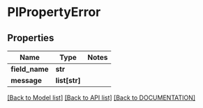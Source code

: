 # PIPropertyError

## Properties
Name | Type | Notes
------------ | ------------- | -------------
**field_name** | **str**
**message** | **list[str]**

[[Back to Model list]](../../DOCUMENTATION.md#documentation-for-models) [[Back to API list]](../../DOCUMENTATION.md#documentation-for-api-endpoints) [[Back to DOCUMENTATION]](../../DOCUMENTATION.md)
